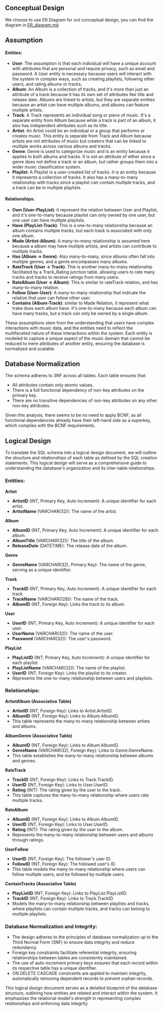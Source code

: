 ## Conceptual Design

We choose  to use ER Diagram for out conceptual design, you can find the diagram in [ER_diagram.md](./ER_diagram.md)

## Assumption

####  Entities:
- **User**: The assumption is that each individual will have a unique account with attributes that are personal and require privacy, such as email and password. A User entity is necessary because users will interact with the system in complex ways, such as creating playlists, following other users, and rating albums or tracks.
- **Album**: An Album is a collection of tracks, and it's more than just an attribute of a track because it has its own set of attributes like title and release date. Albums are linked to artists, but they are separate entities because an artist can have multiple albums, and albums can feature multiple artists.
- **Track**: A Track represents an individual song or piece of music. It's a separate entity from Album because while a track is part of an album, it also has independent attributes such as its title.
- **Artist**: An Artist could be an individual or a group that performs or creates music. This entity is separate from Track and Album because artists are not attributes of music but creators that can be linked to multiple works across various albums and tracks.
- **Genre**: Genre is used to categorize music and is an entity because it applies to both albums and tracks. It is not an attribute of either since a genre does not define a track or an album, but rather groups them into a wider music classification system.
- **Playlist**: A Playlist is a user-created list of tracks. It is an entity because it represents a collection of tracks. It also has a many-to-many relationship with tracks since a playlist can contain multiple tracks, and a track can be in multiple playlists.
#### Relationships:

- **Own (User-PlayList)**: it represent the relation between User and Playlist, and it's one-to-many because playlist can only owned by one user, but one user can have multiple playlists.
- **Have (PlayList-Track)**: This is a one-to-many relationship because an album contains multiple tracks, but each track is associated with only one album.
- **Made (Artist-Album)**: A many-to-many relationship is assumed here because a album may have multiple artists, and artists can contribute to multiple tracks.
- **Has (Album -> Genre)**: Also many-to-many, since albums often fall into multiple genres, and a genre encompasses many albums.
- **RateTrack (User -> Track)**: This is another many-to-many relationship facilitated by a Track_Rating junction table, allowing users to rate many tracks and tracks to receive ratings from many users.
- **RateAlbum (User -> Album)**: This is similar to rateTrack relation, and has many-to-many relation.
- **Follow (User-User)**: A many-to-many relationship that indicate the relation that user can follow other user. 
- **Contains (Album-Track)**: similar to Made Relation, it represent what trake does each album have. it's one-to-many because each album can have many tracks, but a track can only be owned by a single album.

These assumptions stem from the understanding that users have complex interactions with music data, and the entities need to reflect the multifaceted nature of these interactions within the system. Each entity is modeled to capture a unique aspect of the music domain that cannot be reduced to mere attributes of another entity, ensuring the database is normalized and scalable.

##  Database Normalization

The schema adheres to 3NF across all tables. Each table ensures that:

- All attributes contain only atomic values.
- There is a full functional dependency of non-key attributes on the primary key.
- There are no transitive dependencies of non-key attributes on any other non-key attributes.

Given this analysis, there seems to be no need to apply BCNF, as all functional dependencies already have their left-hand side as a superkey, which complies with the BCNF requirements. 

## Logical Design
To translate the SQL schema into a logical design document, we will outline the structure and relationships of each table as defined by the SQL creation statements. This logical design will serve as a comprehensive guide to understanding the database's organization and its inter-table relationships.

### Entities:

**Artist**
   - **ArtistID** (INT, Primary Key, Auto Increment): A unique identifier for each artist.
   - **ArtistName** (VARCHAR(32)): The name of the artist.

**Album**
   - **AlbumID** (INT, Primary Key, Auto Increment): A unique identifier for each album.
   - **AlbumTitle** (VARCHAR(32)): The title of the album.
   - **ReleaseDate** (DATETIME): The release date of the album.

**Genre**
   - **GenreName** (VARCHAR(32), Primary Key): The name of the genre, serving as a unique identifier.

**Track**
   - **TrackID** (INT, Primary Key, Auto Increment): A unique identifier for each track.
   - **TrackName** (VARCHAR(128)): The name of the track.
   - **AlbumID** (INT, Foreign Key): Links the track to its album.

**User**
   - **UserID** (INT, Primary Key, Auto Increment): A unique identifier for each user.
   - **UserName** (VARCHAR(32)): The name of the user.
   - **Password** (VARCHAR(32)): The user's password.


**PlayList**
   - **PlayListID** (INT, Primary Key, Auto Increment): A unique identifier for each playlist.
   - **PlayListName** (VARCHAR(32)): The name of the playlist.
   - **UserID** (INT, Foreign Key): Links the playlist to its creator.
   - Represents the one-to-many relationship between users and playlists.

### Relationships:

**ArtistAlbum (Associative Table)**
   - **ArtistID** (INT, Foreign Key): Links to Artist.ArtistID.
   - **AlbumID** (INT, Foreign Key): Links to Album.AlbumID.
   - This table represents the many-to-many relationship between artists and albums.

**AlbumGenre (Associative Table)**
   - **AlbumID** (INT, Foreign Key): Links to Album.AlbumID.
   - **GenreName** (VARCHAR(32), Foreign Key): Links to Genre.GenreName.
   - This table establishes the many-to-many relationship between albums and genres.

**RateTrack**
   - **TrackID** (INT, Foreign Key): Links to Track.TrackID.
   - **UserID** (INT, Foreign Key): Links to User.UserID.
   - **Rating** (INT): The rating given by the user to the track.
   - This table captures the many-to-many relationship where users rate multiple tracks.

**RateAlbum**
   - **AlbumID** (INT, Foreign Key): Links to Album.AlbumID.
   - **UserID** (INT, Foreign Key): Links to User.UserID.
   - **Rating** (INT): The rating given by the user to the album.
   - Represents the many-to-many relationship between users and albums through ratings.

**UserFollow**
   - **UserID** (INT, Foreign Key): The follower's user ID.
   - **FollowID** (INT, Foreign Key): The followed user's ID.
   - This table models the many-to-many relationship where users can follow multiple users, and be followed by multiple users.

**ContainTracks (Associative Table)**
   - **PlayListID** (INT, Foreign Key): Links to PlayList.PlayListID.
   - **TrackID** (INT, Foreign Key): Links to Track.TrackID.
   - Models the many-to-many relationship between playlists and tracks, where playlists can contain multiple tracks, and tracks can belong to multiple playlists.

### Database Normalization and Integrity:

- The design adheres to the principles of database normalization up to the Third Normal Form (3NF) to ensure data integrity and reduce redundancy.
- Foreign key constraints facilitate referential integrity, ensuring relationships between tables are consistently maintained.
- The use of auto-increment primary keys ensures that each record within its respective table has a unique identifier.
- ON DELETE CASCADE constraints are applied to maintain integrity, automatically removing dependent records to prevent orphan records.

This logical design document serves as a detailed blueprint of the database structure, outlining how entities are related and interact within the system. It emphasizes the relational model's strength in representing complex relationships and enforcing data integrity.